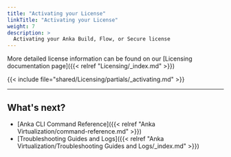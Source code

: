 ```yaml
---
title: "Activating your License"
linkTitle: "Activating your License"
weight: 7
description: >
  Activating your Anka Build, Flow, or Secure license
---
```


More detailed license information can be found on our [Licensing documentation page]({{< relref "Licensing/_index.md" >}})

{{< include file="shared/Licensing/partials/_activating.md" >}}

---

## What's next?

- [Anka CLI Command Reference]({{< relref "Anka Virtualization/command-reference.md" >}})
- [Troubleshooting Guides and Logs]({{< relref "Anka Virtualization/Troubleshooting Guides and Logs/_index.md" >}})
